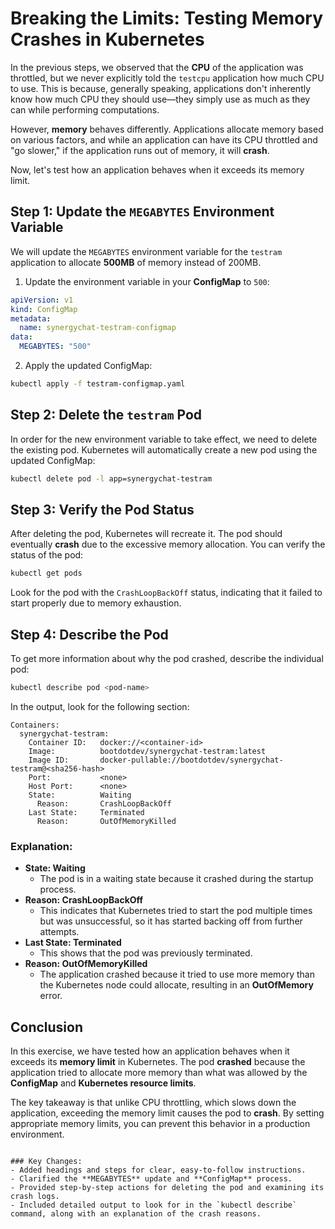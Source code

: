 # Breaking the Limits: Testing Memory Crashes in Kubernetes

In the previous steps, we observed that the **CPU** of the application was throttled, but we never explicitly told the `testcpu` application how much CPU to use. This is because, generally speaking, applications don't inherently know how much CPU they should use—they simply use as much as they can while performing computations.

However, **memory** behaves differently. Applications allocate memory based on various factors, and while an application can have its CPU throttled and "go slower," if the application runs out of memory, it will **crash**.

Now, let's test how an application behaves when it exceeds its memory limit.

## Step 1: Update the `MEGABYTES` Environment Variable

We will update the `MEGABYTES` environment variable for the `testram` application to allocate **500MB** of memory instead of 200MB.

1. Update the environment variable in your **ConfigMap** to `500`:

```yaml
apiVersion: v1
kind: ConfigMap
metadata:
  name: synergychat-testram-configmap
data:
  MEGABYTES: "500"
```

2. Apply the updated ConfigMap:

```bash
kubectl apply -f testram-configmap.yaml
```

## Step 2: Delete the `testram` Pod

In order for the new environment variable to take effect, we need to delete the existing pod. Kubernetes will automatically create a new pod using the updated ConfigMap:

```bash
kubectl delete pod -l app=synergychat-testram
```

## Step 3: Verify the Pod Status

After deleting the pod, Kubernetes will recreate it. The pod should eventually **crash** due to the excessive memory allocation. You can verify the status of the pod:

```bash
kubectl get pods
```

Look for the pod with the `CrashLoopBackOff` status, indicating that it failed to start properly due to memory exhaustion.

## Step 4: Describe the Pod

To get more information about why the pod crashed, describe the individual pod:

```bash
kubectl describe pod <pod-name>
```

In the output, look for the following section:

```plaintext
Containers:
  synergychat-testram:
    Container ID:   docker://<container-id>
    Image:          bootdotdev/synergychat-testram:latest
    Image ID:       docker-pullable://bootdotdev/synergychat-testram@<sha256-hash>
    Port:           <none>
    Host Port:      <none>
    State:          Waiting
      Reason:       CrashLoopBackOff
    Last State:     Terminated
      Reason:       OutOfMemoryKilled
```

### Explanation:

- **State: Waiting**
  - The pod is in a waiting state because it crashed during the startup process.
- **Reason: CrashLoopBackOff**
  - This indicates that Kubernetes tried to start the pod multiple times but was unsuccessful, so it has started backing off from further attempts.
- **Last State: Terminated**
  - This shows that the pod was previously terminated.
- **Reason: OutOfMemoryKilled**
  - The application crashed because it tried to use more memory than the Kubernetes node could allocate, resulting in an **OutOfMemory** error.

## Conclusion

In this exercise, we have tested how an application behaves when it exceeds its **memory limit** in Kubernetes. The pod **crashed** because the application tried to allocate more memory than what was allowed by the **ConfigMap** and **Kubernetes resource limits**.

The key takeaway is that unlike CPU throttling, which slows down the application, exceeding the memory limit causes the pod to **crash**. By setting appropriate memory limits, you can prevent this behavior in a production environment.

```

### Key Changes:
- Added headings and steps for clear, easy-to-follow instructions.
- Clarified the **MEGABYTES** update and **ConfigMap** process.
- Provided step-by-step actions for deleting the pod and examining its crash logs.
- Included detailed output to look for in the `kubectl describe` command, along with an explanation of the crash reasons.
```
